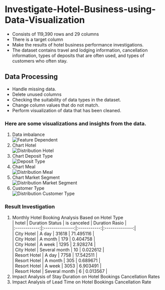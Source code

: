 # Investigate-Hotel-Business-using-Data-Visualization
- Consists of 119,390 rows and 29 columns
- There is a target column
- Make the results of hotel business performance investigations.
- The dataset contains travel and lodging information, cancellation information, types of deposits that are often used, and types of customers who often stay.
## Data Processing
- Handle missing data.
- Delete unused columns
- Checking the suitability of data types in the dataset.
- Change column values ​​that do not match.
- Perform visualization of data that has been cleaned.
### Here are some visualizations and insights from the data.
1. Data imbalance<br>
![Feature Dependent](https://github.com/NurulIlahiHusnah/Investigate-Hotel-Business-using-Data-Visualization/assets/125198828/d9d6f31d-b6f8-420e-8ce9-f9a8bfd6f095)
2. Chart Hotel<br>
![Distribution Hotel](https://github.com/NurulIlahiHusnah/Investigate-Hotel-Business-using-Data-Visualization/assets/125198828/bc9f80e8-c15c-4bdd-ad3e-6f7763147945)
3. Chart Deposit Type<br>
![Deposit Type](https://github.com/NurulIlahiHusnah/Investigate-Hotel-Business-using-Data-Visualization/assets/125198828/764decce-1452-41fa-bf56-fe17c011423d)
4. Chart Meal<br>
![Distribution Meal](https://github.com/NurulIlahiHusnah/Investigate-Hotel-Business-using-Data-Visualization/assets/125198828/b982bbe9-959e-4968-bbe5-3ff6381323e1)
5. Chart Market Segment<br>
![Distribution Market Segment](https://github.com/NurulIlahiHusnah/Investigate-Hotel-Business-using-Data-Visualization/assets/125198828/ea2f0734-2868-44a2-a112-96b8f8ea3350)
6. Customer Type<br>
![Distribution Customer Type](https://github.com/NurulIlahiHusnah/Investigate-Hotel-Business-using-Data-Visualization/assets/125198828/6a1caf34-f383-4a6c-95b8-0d2d7528c922)
### Result Investigation 
1. Monthly Hotel Booking Analysis Based on Hotel Type<br>
|     hotel    | Duration Status | is canceled | Duration Rasio |<br>
|:------------:|:---------------:|:-----------:|:--------------:|<br>
|  City Hotel  |      A day      |    31618    |    71.495116   |<br>
|  City Hotel  |     A month     |     179     |    0.404758    |<br>
|  City Hotel  |      A week     |     1295    |    2.928274    |<br>
|  City Hotel  |  Several month  |      10     |    0.022612    |<br>
| Resort Hotel |      A day      |     7758    |    17.542511   |<br>
| Resort Hotel |     A month     |     305     |    0.689671    |<br>
| Resort Hotel |      A week     |     3053    |    6.903491    |<br>
| Resort Hotel |  Several month  |      6      |    0.013567    |<br>
2. Impact Analysis of Stay Duration on Hotel Bookings Cancellation Rates
3. Impact Analysis of Lead Time on Hotel Bookings Cancellation Rate
